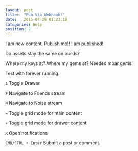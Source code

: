 ```yaml
---
layout: post
title:  "Pub Via Webhook!"
date:   2015-04-28 01:23:18
categories: help
position: 2
---
```


I am new content. Publish me!! I am published!

Do assets stay the same on builds?

Where my keys at? Where my gems at? Needed moar gems.

Test with forever running.

`1` Toggle Drawer

`F` Navigate to Friends stream

`N` Navigate to Noise stream

`=` Toggle grid mode for main content

`+` Toggle grid mode for drawer content

`R` Open notifications

`CMD/CTRL + Enter` Submit a post or comment.
